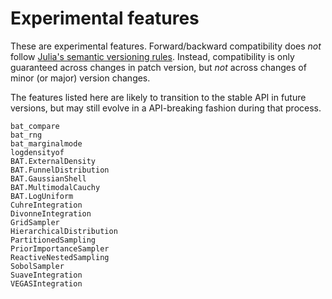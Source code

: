 # Experimental features

These are experimental features. Forward/backward compatibility does *not*
follow [Julia's semantic versioning rules](https://julialang.github.io/Pkg.jl/v1/compatibility/).
Instead, compatibility is only guaranteed across changes in patch version, but
*not* across changes of minor (or major) version changes.

The features listed here are likely to transition to the stable API in future
versions, but may still evolve in a API-breaking fashion during that process.

```@docs
bat_compare
bat_rng
bat_marginalmode
logdensityof
BAT.ExternalDensity
BAT.FunnelDistribution
BAT.GaussianShell
BAT.MultimodalCauchy
BAT.LogUniform
CuhreIntegration
DivonneIntegration
GridSampler
HierarchicalDistribution
PartitionedSampling
PriorImportanceSampler
ReactiveNestedSampling
SobolSampler
SuaveIntegration
VEGASIntegration
```
